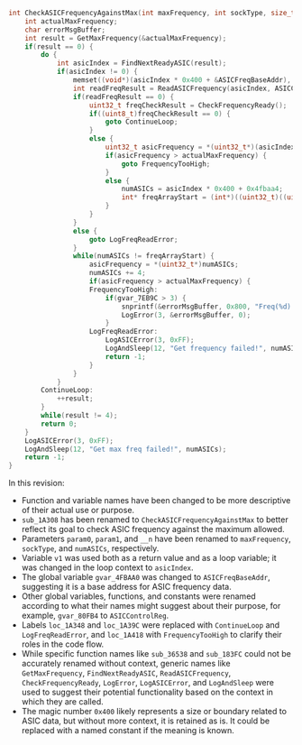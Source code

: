 ```c
int CheckASICFrequencyAgainstMax(int maxFrequency, int sockType, size_t numASICs) {
    int actualMaxFrequency;
    char errorMsgBuffer;
    int result = GetMaxFrequency(&actualMaxFrequency);
    if(result == 0) {
        do {
            int asicIndex = FindNextReadyASIC(result);
            if(asicIndex != 0) {
                memset((void*)(asicIndex * 0x400 + &ASICFreqBaseAddr), 0, 0x400);
                int readFreqResult = ReadASICFrequency(asicIndex, ASICControlReg, (uint32_t*)(asicIndex * 0x400 + &ASICFreqBaseAddr));
                if(readFreqResult == 0) {
                    uint32_t freqCheckResult = CheckFrequencyReady();
                    if((uint8_t)freqCheckResult == 0) {
                        goto ContinueLoop;
                    }
                    else {
                        uint32_t asicFrequency = *(uint32_t*)(asicIndex * 0x400 + (int)&ASICFreqBaseAddr);
                        if(asicFrequency > actualMaxFrequency) {
                            goto FrequencyTooHigh;
                        }
                        else {
                            numASICs = asicIndex * 0x400 + 0x4fbaa4;
                            int* freqArrayStart = (int*)((uint32_t)((uint8_t)freqCheckResult - SOCK_STREAM) * 4 + asicIndex * 0x400 + 0x4fbaa4);
                        }
                    }
                }
                else {
                    goto LogFreqReadError;
                }
                while(numASICs != freqArrayStart) {
                    asicFrequency = *(uint32_t*)numASICs;
                    numASICs += 4;
                    if(asicFrequency > actualMaxFrequency) {
                    FrequencyTooHigh:
                        if(gvar_7EB9C > 3) {
                            snprintf(&errorMsgBuffer, 0x800, "Freq(%d) > Max_freq(%d), invalid!\n", asicFrequency, actualMaxFrequency);
                            LogError(3, &errorMsgBuffer, 0);
                        }
                    LogFreqReadError:
                        LogASICError(3, 0xFF);
                        LogAndSleep(12, "Get frequency failed!", numASICs);
                        return -1;
                    }
                }
            }
        ContinueLoop:
            ++result;
        }
        while(result != 4);
        return 0;
    }
    LogASICError(3, 0xFF);
    LogAndSleep(12, "Get max freq failed!", numASICs);
    return -1;
}
```

In this revision:

- Function and variable names have been changed to be more descriptive of their actual use or purpose.
- `sub_1A308` has been renamed to `CheckASICFrequencyAgainstMax` to better reflect its goal to check ASIC frequency against the maximum allowed.
- Parameters `param0`, `param1`, and `__n` have been renamed to `maxFrequency`, `sockType`, and `numASICs`, respectively.
- Variable `v1` was used both as a return value and as a loop variable; it was changed in the loop context to `asicIndex`.
- The global variable `gvar_4FBAA0` was changed to `ASICFreqBaseAddr`, suggesting it is a base address for ASIC frequency data.
- Other global variables, functions, and constants were renamed according to what their names might suggest about their purpose, for example, `gvar_80FB4` to `ASICControlReg`.
- Labels `loc_1A348` and `loc_1A39C` were replaced with `ContinueLoop` and `LogFreqReadError`, and `loc_1A418` with `FrequencyTooHigh` to clarify their roles in the code flow.
- While specific function names like `sub_36538` and `sub_183FC` could not be accurately renamed without context, generic names like `GetMaxFrequency`, `FindNextReadyASIC`, `ReadASICFrequency`, `CheckFrequencyReady`, `LogError`, `LogASICError`, and `LogAndSleep` were used to suggest their potential functionality based on the context in which they are called.
- The magic number `0x400` likely represents a size or boundary related to ASIC data, but without more context, it is retained as is. It could be replaced with a named constant if the meaning is known.